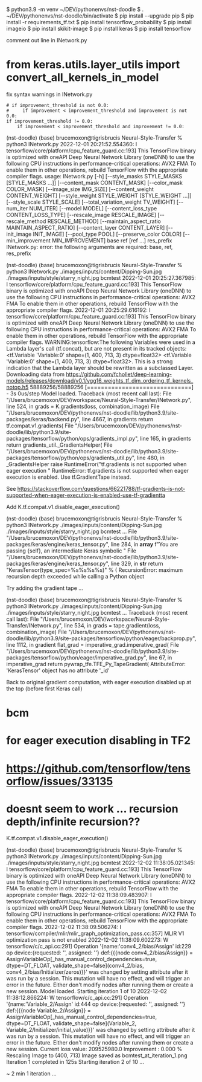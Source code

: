 

$ python3.9 -m venv ~/DEV/pythonenvs/nst-doodle
$ . ~/DEV/pythonenvs/nst-doodle/bin/activate
$ pip install --upgrade pip
$ pip install -r requirements_tf.txt
$ pip install tensorflow_probability
$ pip install imageio
$ pip install skikit-image
$ pip install keras
$ pip install tensorflow

comment out line in INetwork.py

# from keras.utils.layer_utils import convert_all_kernels_in_model

fix syntax warnings in INetwork.py

    # if improvement_threshold is not 0.0:
    #     if improvement < improvement_threshold and improvement is not 0.0:
    if improvement_threshold != 0.0:
        if improvement < improvement_threshold and improvement != 0.0:

(nst-doodle) (base) brucemoxon@tigrisbrucis Neural-Style-Transfer % python3 INetwork.py
2022-12-01 20:21:52.554360: I tensorflow/core/platform/cpu_feature_guard.cc:193] This TensorFlow binary is optimized with oneAPI Deep Neural Network Library (oneDNN) to use the following CPU instructions in performance-critical operations:  AVX2 FMA
To enable them in other operations, rebuild TensorFlow with the appropriate compiler flags.
usage: INetwork.py [-h] [--style_masks STYLE_MASKS [STYLE_MASKS ...]] [--content_mask CONTENT_MASK]
                   [--color_mask COLOR_MASK] [--image_size IMG_SIZE] [--content_weight CONTENT_WEIGHT]
                   [--style_weight STYLE_WEIGHT [STYLE_WEIGHT ...]] [--style_scale STYLE_SCALE]
                   [--total_variation_weight TV_WEIGHT] [--num_iter NUM_ITER] [--model MODEL]
                   [--content_loss_type CONTENT_LOSS_TYPE] [--rescale_image RESCALE_IMAGE]
                   [--rescale_method RESCALE_METHOD] [--maintain_aspect_ratio MAINTAIN_ASPECT_RATIO]
                   [--content_layer CONTENT_LAYER] [--init_image INIT_IMAGE] [--pool_type POOL]
                   [--preserve_color COLOR] [--min_improvement MIN_IMPROVEMENT]
                   base ref [ref ...] res_prefix
INetwork.py: error: the following arguments are required: base, ref, res_prefix


(nst-doodle) (base) brucemoxon@tigrisbrucis Neural-Style-Transfer % python3 INetwork.py ./images/inputs/content/Dipping-Sun.jpg ./images/inputs/style/starry_night.jpg bcmtest
2022-12-01 20:25:27.367985: I tensorflow/core/platform/cpu_feature_guard.cc:193] This TensorFlow binary is optimized with oneAPI Deep Neural Network Library (oneDNN) to use the following CPU instructions in performance-critical operations:  AVX2 FMA
To enable them in other operations, rebuild TensorFlow with the appropriate compiler flags.
2022-12-01 20:25:29.616192: I tensorflow/core/platform/cpu_feature_guard.cc:193] This TensorFlow binary is optimized with oneAPI Deep Neural Network Library (oneDNN) to use the following CPU instructions in performance-critical operations:  AVX2 FMA
To enable them in other operations, rebuild TensorFlow with the appropriate compiler flags.
WARNING:tensorflow:The following Variables were used in a Lambda layer's call (tf.concat), but are not present in its tracked objects:   <tf.Variable 'Variable:0' shape=(1, 400, 713, 3) dtype=float32>
  <tf.Variable 'Variable:0' shape=(1, 400, 713, 3) dtype=float32>. This is a strong indication that the Lambda layer should be rewritten as a subclassed Layer.
Downloading data from https://github.com/fchollet/deep-learning-models/releases/download/v0.1/vgg16_weights_tf_dim_ordering_tf_kernels_notop.h5
58889256/58889256 [==============================] - 3s 0us/step
Model loaded.
Traceback (most recent call last):
  File "/Users/brucemoxon/DEV/workspace/Neural-Style-Transfer/INetwork.py", line 524, in <module>
    grads = K.gradients(loss, combination_image)
  File "/Users/brucemoxon/DEV/pythonenvs/nst-doodle/lib/python3.9/site-packages/keras/backend.py", line 4667, in gradients
    return tf.compat.v1.gradients(
  File "/Users/brucemoxon/DEV/pythonenvs/nst-doodle/lib/python3.9/site-packages/tensorflow/python/ops/gradients_impl.py", line 165, in gradients
    return gradients_util._GradientsHelper(
  File "/Users/brucemoxon/DEV/pythonenvs/nst-doodle/lib/python3.9/site-packages/tensorflow/python/ops/gradients_util.py", line 480, in _GradientsHelper
    raise RuntimeError("tf.gradients is not supported when eager execution "
RuntimeError: tf.gradients is not supported when eager execution is enabled. Use tf.GradientTape instead.

See
https://stackoverflow.com/questions/66221788/tf-gradients-is-not-supported-when-eager-execution-is-enabled-use-tf-gradientta

Add
K.tf.compat.v1.disable_eager_execution()

(nst-doodle) (base) brucemoxon@tigrisbrucis Neural-Style-Transfer % python3 INetwork.py ./images/inputs/content/Dipping-Sun.jpg ./images/inputs/style/starry_night.jpg bcmtest
...
File "/Users/brucemoxon/DEV/pythonenvs/nst-doodle/lib/python3.9/site-packages/keras/engine/keras_tensor.py", line 284, in __array__
    f"You are passing {self}, an intermediate Keras symbolic "
  File "/Users/brucemoxon/DEV/pythonenvs/nst-doodle/lib/python3.9/site-packages/keras/engine/keras_tensor.py", line 329, in __str__
    return "KerasTensor(type_spec=%s%s%s%s)" % (
RecursionError: maximum recursion depth exceeded while calling a Python object


Try adding the gradient tape ...

(nst-doodle) (base) brucemoxon@tigrisbrucis Neural-Style-Transfer % python3 INetwork.py ./images/inputs/content/Dipping-Sun.jpg ./images/inputs/style/starry_night.jpg bcmtest
...
Traceback (most recent call last):
  File "/Users/brucemoxon/DEV/workspace/Neural-Style-Transfer/INetwork.py", line 534, in <module>
    grads = tape.gradient(loss, combination_image)
  File "/Users/brucemoxon/DEV/pythonenvs/nst-doodle/lib/python3.9/site-packages/tensorflow/python/eager/backprop.py", line 1112, in gradient
    flat_grad = imperative_grad.imperative_grad(
  File "/Users/brucemoxon/DEV/pythonenvs/nst-doodle/lib/python3.9/site-packages/tensorflow/python/eager/imperative_grad.py", line 67, in imperative_grad
    return pywrap_tfe.TFE_Py_TapeGradient(
AttributeError: 'KerasTensor' object has no attribute '_id'

Back to original gradient computation, with eager execution disabled up at the top (before
first Keras call)

# bcm
# for eager execution disabling in TF2
# https://github.com/tensorflow/tensorflow/issues/33135
# doesnt seem to work ... recursion depth/infinite recursion??
K.tf.compat.v1.disable_eager_execution()

(nst-doodle) (base) brucemoxon@tigrisbrucis Neural-Style-Transfer % python3 INetwork.py ./images/inputs/content/Dipping-Sun.jpg ./images/inputs/style/starry_night.jpg bcmtest
2022-12-02 11:38:05.021345: I tensorflow/core/platform/cpu_feature_guard.cc:193] This TensorFlow binary is optimized with oneAPI Deep Neural Network Library (oneDNN) to use the following CPU instructions in performance-critical operations:  AVX2 FMA
To enable them in other operations, rebuild TensorFlow with the appropriate compiler flags.
2022-12-02 11:38:09.483907: I tensorflow/core/platform/cpu_feature_guard.cc:193] This TensorFlow binary is optimized with oneAPI Deep Neural Network Library (oneDNN) to use the following CPU instructions in performance-critical operations:  AVX2 FMA
To enable them in other operations, rebuild TensorFlow with the appropriate compiler flags.
2022-12-02 11:38:09.506274: I tensorflow/compiler/mlir/mlir_graph_optimization_pass.cc:357] MLIR V1 optimization pass is not enabled
2022-12-02 11:38:09.602273: W tensorflow/c/c_api.cc:291] Operation '{name:'conv4_2/bias/Assign' id:229 op device:{requested: '', assigned: ''} def:{{{node conv4_2/bias/Assign}} = AssignVariableOp[_has_manual_control_dependencies=true, dtype=DT_FLOAT, validate_shape=false](conv4_2/bias, conv4_2/bias/Initializer/zeros)}}' was changed by setting attribute after it was run by a session. This mutation will have no effect, and will trigger an error in the future. Either don't modify nodes after running them or create a new session.
Model loaded.
Starting iteration 1 of 10
2022-12-02 11:38:12.866224: W tensorflow/c/c_api.cc:291] Operation '{name:'Variable_2/Assign' id:444 op device:{requested: '', assigned: ''} def:{{{node Variable_2/Assign}} = AssignVariableOp[_has_manual_control_dependencies=true, dtype=DT_FLOAT, validate_shape=false](Variable_2, Variable_2/Initializer/initial_value)}}' was changed by setting attribute after it was run by a session. This mutation will have no effect, and will trigger an error in the future. Either don't modify nodes after running them or create a new session.
Current loss value: 209525980.0  Improvement : 0.000 %
Rescaling Image to (400, 713)
Image saved as bcmtest_at_iteration_1.png
Iteration 1 completed in 125s
Starting iteration 2 of 10
...

~ 2 min 1 iteration ...